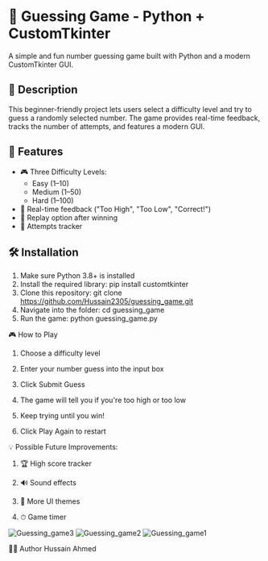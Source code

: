 # 🎯 Guessing Game - Python + CustomTkinter

A simple and fun number guessing game built with Python and a modern CustomTkinter GUI.

## 📌 Description

This beginner-friendly project lets users select a difficulty level and try to guess a randomly selected number. The game provides real-time feedback, tracks the number of attempts, and features a modern GUI.


## 🚀 Features

- 🎮 Three Difficulty Levels:
  - Easy (1–10)
  - Medium (1–50)
  - Hard (1–100)
- 🧠 Real-time feedback ("Too High", "Too Low", "Correct!")
- 🔁 Replay option after winning
- 🧮 Attempts tracker

## 🛠 Installation

1. Make sure Python 3.8+ is installed
2. Install the required library: pip install customtkinter
3. Clone this repository: git clone https://github.com/Hussain2305/guessing_game.git
4. Navigate into the folder: cd guessing_game
5. Run the game: python guessing_game.py

🎮 How to Play

1. Choose a difficulty level

2. Enter your number guess into the input box

3. Click Submit Guess

4. The game will tell you if you're too high or too low

5. Keep trying until you win!

6. Click Play Again to restart

💡 Possible Future Improvements:

1. 🏆 High score tracker

2. 🔊 Sound effects

3. 🎨 More UI themes

4. ⏱ Game timer


![Guessing_game3](https://github.com/user-attachments/assets/a601c687-94eb-4005-bf32-0a537fa76497)
![Guessing_game2](https://github.com/user-attachments/assets/5797bc9c-e237-4447-b47c-65e62cbd773e)
![Guessing_game1](https://github.com/user-attachments/assets/8262a8e7-70a4-4693-9a15-1a0a2ecd97a6)


👨‍💻 Author
Hussain Ahmed


